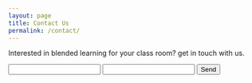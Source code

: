 ```yaml
---
layout: page
title: Contact Us
permalink: /contact/
---
```


Interested in blended learning for your class room? get in touch with us.

<form action="//formspree.io/your@email.com"
      method="POST">
    <input type="text" name="name">
    <input type="email" name="_replyto">
    <input type="submit" value="Send">
</form>